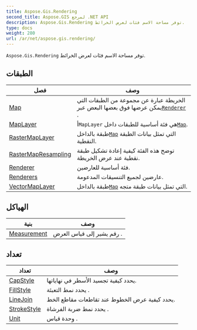 ```yaml
---
title: Aspose.Gis.Rendering
second_title: Aspose.GIS لمرجع .NET API
description: Aspose.Gis.Rendering توفر مساحة الاسم فئات لعرض الخرائط.
type: docs
weight: 280
url: /ar/net/aspose.gis.rendering/
---
```

`Aspose.Gis.Rendering` توفر مساحة الاسم فئات لعرض الخرائط.

## الطبقات

| فصل | وصف |
| --- | --- |
| [Map](./map/) | الخريطة عبارة عن مجموعة من الطبقات التي يمكن عرضها فوق بعضها البعض عبر[`Renderer`](../aspose.gis.rendering/renderer/) . |
| [MapLayer](./maplayer/) | أ`MapLayer` هي فئة أساسية للطبقات داخل[`Map`](../aspose.gis.rendering/map/). |
| [RasterMapLayer](./rastermaplayer/) | طبقة بالداخل[`Map`](../aspose.gis.rendering/map/) التي تمثل بيانات الطبقة النقطية. |
| [RasterMapResampling](./rastermapresampling/) | توضح هذه الفئة كيفية إعادة تشكيل طبقة نقطية عند عرض الخريطة. |
| [Renderer](./renderer/) | فئة أساسية للعارضين. |
| [Renderers](./renderers/) | عارضين لجميع التنسيقات المدعومة. |
| [VectorMapLayer](./vectormaplayer/) | طبقة بالداخل[`Map`](../aspose.gis.rendering/map/) التي تمثل بيانات طبقة متجه. |
## الهياكل

| بنية | وصف |
| --- | --- |
| [Measurement](./measurement/) | رقم يشير إلى قياس العرض . |
## تعداد

| تعداد | وصف |
| --- | --- |
| [CapStyle](./capstyle/) | يحدد كيفية تجسيد الأسطر في نهاياتها. |
| [FillStyle](./fillstyle/) | يحدد نمط التعبئة . |
| [LineJoin](./linejoin/) | يحدد كيفية عرض الخطوط عند تقاطعات مقاطع الخط. |
| [StrokeStyle](./strokestyle/) | يحدد نمط ضربة الفرشاة . |
| [Unit](./unit/) | وحدة قياس . |


